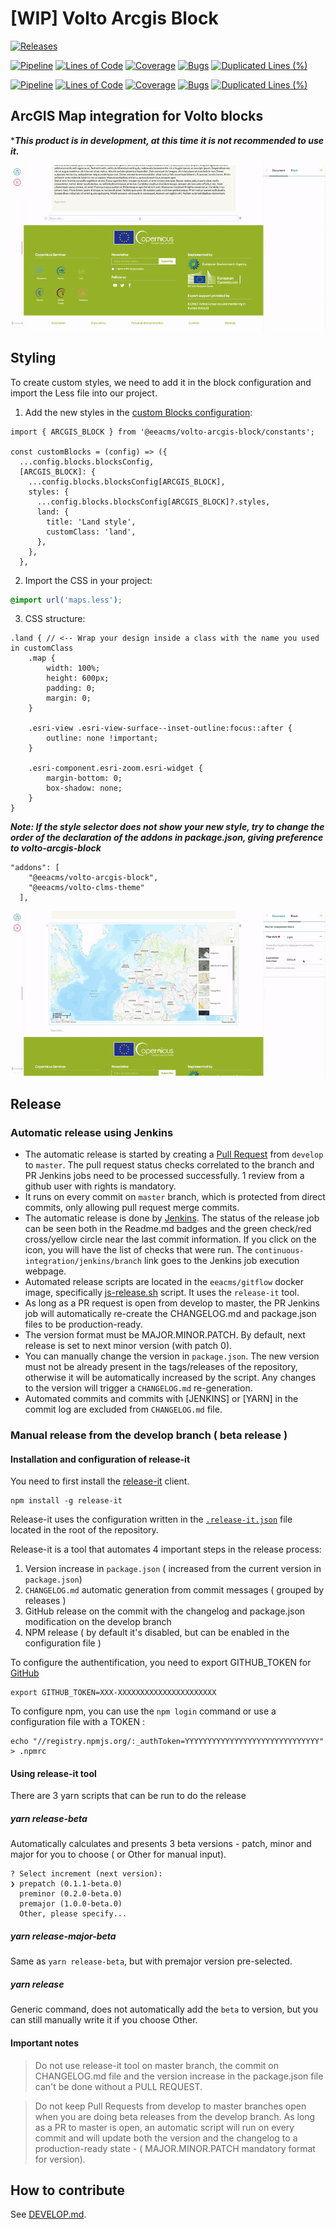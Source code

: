 # [WIP] Volto Arcgis Block

[![Releases](https://img.shields.io/github/v/release/eea/volto-arcgis-block)](https://github.com/eea/volto-arcgis-block/releases)

[![Pipeline](https://ci.eionet.europa.eu/buildStatus/icon?job=volto-addons%2Fvolto-arcgis-block%2Fmaster&subject=master)](https://ci.eionet.europa.eu/view/Github/job/volto-addons/job/volto-arcgis-block/job/master/display/redirect)
[![Lines of Code](https://sonarqube.eea.europa.eu/api/project_badges/measure?project=volto-arcgis-block-master&metric=ncloc)](https://sonarqube.eea.europa.eu/dashboard?id=volto-arcgis-block-master)
[![Coverage](https://sonarqube.eea.europa.eu/api/project_badges/measure?project=volto-arcgis-block-master&metric=coverage)](https://sonarqube.eea.europa.eu/dashboard?id=volto-arcgis-block-master)
[![Bugs](https://sonarqube.eea.europa.eu/api/project_badges/measure?project=volto-arcgis-block-master&metric=bugs)](https://sonarqube.eea.europa.eu/dashboard?id=volto-arcgis-block-master)
[![Duplicated Lines (%)](https://sonarqube.eea.europa.eu/api/project_badges/measure?project=volto-arcgis-block-master&metric=duplicated_lines_density)](https://sonarqube.eea.europa.eu/dashboard?id=volto-arcgis-block-master)

[![Pipeline](https://ci.eionet.europa.eu/buildStatus/icon?job=volto-addons%2Fvolto-arcgis-block%2Fdevelop&subject=develop)](https://ci.eionet.europa.eu/view/Github/job/volto-addons/job/volto-arcgis-block/job/develop/display/redirect)
[![Lines of Code](https://sonarqube.eea.europa.eu/api/project_badges/measure?project=volto-arcgis-block-develop&metric=ncloc)](https://sonarqube.eea.europa.eu/dashboard?id=volto-arcgis-block-develop)
[![Coverage](https://sonarqube.eea.europa.eu/api/project_badges/measure?project=volto-arcgis-block-develop&metric=coverage)](https://sonarqube.eea.europa.eu/dashboard?id=volto-arcgis-block-develop)
[![Bugs](https://sonarqube.eea.europa.eu/api/project_badges/measure?project=volto-arcgis-block-develop&metric=bugs)](https://sonarqube.eea.europa.eu/dashboard?id=volto-arcgis-block-develop)
[![Duplicated Lines (%)](https://sonarqube.eea.europa.eu/api/project_badges/measure?project=volto-arcgis-block-develop&metric=duplicated_lines_density)](https://sonarqube.eea.europa.eu/dashboard?id=volto-arcgis-block-develop)

## ArcGIS Map integration for Volto blocks
****This product is in development, at this time it is not recommended to use it.***

![Demo example volto-arcgis-block](docs/demo.gif)

## Styling
To create custom styles, we need to add it in the block configuration and import the Less file into our project.

1. Add the new styles in the [custom Blocks configuration](https://docs.voltocms.com/blocks/settings/#configuring-a-new-block):

````JS
import { ARCGIS_BLOCK } from '@eeacms/volto-arcgis-block/constants';

const customBlocks = (config) => ({
  ...config.blocks.blocksConfig,
  [ARCGIS_BLOCK]: {
    ...config.blocks.blocksConfig[ARCGIS_BLOCK],
    styles: {
      ...config.blocks.blocksConfig[ARCGIS_BLOCK]?.styles,
      land: {
        title: 'Land style',
        customClass: 'land',
      },
    },
  },
````

2. Import the CSS in your project:

````CSS
@import url('maps.less');
````
3. CSS structure:
````LESS
.land { // <-- Wrap your design inside a class with the name you used in customClass
    .map {
        width: 100%;
        height: 600px;
        padding: 0;
        margin: 0;
    }

    .esri-view .esri-view-surface--inset-outline:focus::after {
        outline: none !important;
    }

    .esri-component.esri-zoom.esri-widget {
        margin-bottom: 0;
        box-shadow: none;
    }
}
````


***Note: If the style selector does not show your new style, try to change the order of the declaration of the addons in package.json, giving preference to volto-arcgis-block***
````
"addons": [
    "@eeacms/volto-arcgis-block",
    "@eeacms/volto-clms-theme"
  ],
````
![Style example volto-arcgis-block](docs/styles_example.gif)

## Release

### Automatic release using Jenkins

*  The automatic release is started by creating a [Pull Request](../../compare/master...develop) from `develop` to `master`. The pull request status checks correlated to the branch and PR Jenkins jobs need to be processed successfully. 1 review from a github user with rights is mandatory.
* It runs on every commit on `master` branch, which is protected from direct commits, only allowing pull request merge commits.
* The automatic release is done by [Jenkins](https://ci.eionet.europa.eu). The status of the release job can be seen both in the Readme.md badges and the green check/red cross/yellow circle near the last commit information. If you click on the icon, you will have the list of checks that were run. The `continuous-integration/jenkins/branch` link goes to the Jenkins job execution webpage.
* Automated release scripts are located in the `eeacms/gitflow` docker image, specifically [js-release.sh](https://github.com/eea/eea.docker.gitflow/blob/master/src/js-release.sh) script. It  uses the `release-it` tool.
* As long as a PR request is open from develop to master, the PR Jenkins job will automatically re-create the CHANGELOG.md and package.json files to be production-ready.
* The version format must be MAJOR.MINOR.PATCH. By default, next release is set to next minor version (with patch 0).
* You can manually change the version in `package.json`.  The new version must not be already present in the tags/releases of the repository, otherwise it will be automatically increased by the script. Any changes to the version will trigger a `CHANGELOG.md` re-generation.
* Automated commits and commits with [JENKINS] or [YARN] in the commit log are excluded from `CHANGELOG.md` file.

### Manual release from the develop branch ( beta release )

#### Installation and configuration of release-it

You need to first install the [release-it](https://github.com/release-it/release-it)  client.

   ```
   npm install -g release-it
   ```

Release-it uses the configuration written in the [`.release-it.json`](./.release-it.json) file located in the root of the repository.

Release-it is a tool that automates 4 important steps in the release process:

1. Version increase in `package.json` ( increased from the current version in `package.json`)
2. `CHANGELOG.md` automatic generation from commit messages ( grouped by releases )
3. GitHub release on the commit with the changelog and package.json modification on the develop branch
4. NPM release ( by default it's disabled, but can be enabled in the configuration file )

To configure the authentification, you need to export GITHUB_TOKEN for [GitHub](https://github.com/settings/tokens)

   ```
   export GITHUB_TOKEN=XXX-XXXXXXXXXXXXXXXXXXXXXX
   ```

 To configure npm, you can use the `npm login` command or use a configuration file with a TOKEN :

   ```
   echo "//registry.npmjs.org/:_authToken=YYYYYYYYYYYYYYYYYYYYYYYYYYYYYY" > .npmrc
   ```

#### Using release-it tool

There are 3 yarn scripts that can be run to do the release

##### yarn release-beta

Automatically calculates and presents 3 beta versions - patch, minor and major for you to choose ( or Other for manual input).

```
? Select increment (next version):
❯ prepatch (0.1.1-beta.0)
  preminor (0.2.0-beta.0)
  premajor (1.0.0-beta.0)
  Other, please specify...
```

##### yarn release-major-beta

Same as `yarn release-beta`, but with premajor version pre-selected.

##### yarn release

Generic command, does not automatically add the `beta` to version, but you can still manually write it if you choose Other.

#### Important notes

> Do not use release-it tool on master branch, the commit on CHANGELOG.md file and the version increase in the package.json file can't be done without a PULL REQUEST.

> Do not keep Pull Requests from develop to master branches open when you are doing beta releases from the develop branch. As long as a PR to master is open, an automatic script will run on every commit and will update both the version and the changelog to a production-ready state - ( MAJOR.MINOR.PATCH mandatory format for version).


## How to contribute

See [DEVELOP.md](https://github.com/eea/volto-arcgis-block/blob/master/DEVELOP.md).

